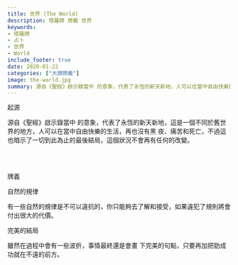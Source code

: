 ```yaml
---
title: 世界 (The World)
description: 塔羅牌 牌義 世界
keywords:
- 塔羅牌
- 占卜
- 世界
- World
include_footer: true
date: 2020-01-22
categories: ["大牌牌義"]
image: the-world.jpg
summary: 源自《聖經》啟示錄當中 的意象，代表了永恆的新天新地，人可以在當中自由快樂的生活。
---
```


<p class="title is-3">起源</p>
<p class="subtitle is-6">
源自《聖經》啟示錄當中 的意象，代表了永恆的新天新地，這是一個不同於舊世界的地方，人可以在當中自由快樂的生活，再也沒有黑 夜、痛苦和死亡，不過這也暗示了一切到此為止的最後結局，這個狀況不會再有任何的改變。
</p>

<br/><br/>
<p class="title is-3">牌義</p>
<p class="subtitle is-4">自然的規律</p>
<p class="subtitle is-6">有一些自然的規律是不可以違抗的，你只能夠去了解和接受，如果違犯了規則將會付出很大的代價。</p>
<p class="subtitle is-4">完美的結局</p>
<p class="subtitle is-6">雖然在過程中會有一些波折，事情最終還是會畫 下完美的句點，只要再加把勁成功就在不遠的前方。</p>

